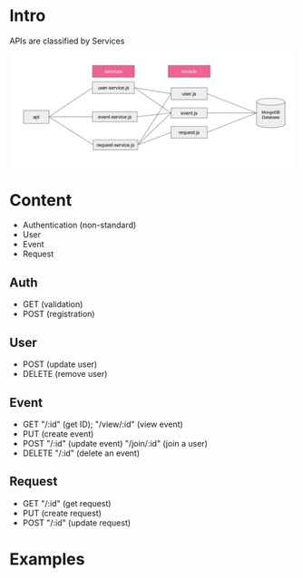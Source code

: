 # Intro

APIs are classified by Services
![schema.json](./structure.png)
# Content 
- Authentication (non-standard)
- User
- Event
- Request


## Auth
- GET (validation)
- POST (registration)

## User
- POST (update user)
- DELETE (remove user)

## Event
- GET 
"/:id" (get ID); 
"/view/:id" (view event)
- PUT (create event)
- POST
"/:id" (update event)
"/join/:id" (join a user)
- DELETE
"/:id" (delete an event)
## Request
- GET
"/:id" (get request)
- PUT (create request)
- POST 
"/:id" (update request)

# Examples

